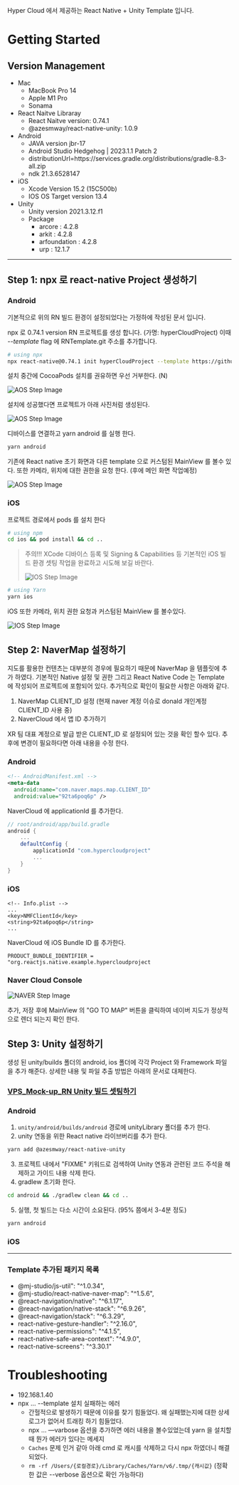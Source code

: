 Hyper Cloud 에서 제공하는 React Native + Unity Template 입니다.

# Getting Started

## Version Management

- Mac
  - MacBook Pro 14
  - Apple M1 Pro
  - Sonama
- React Naitve Libraray
  - React Naitve version: 0.74.1
  - @azesmway/react-native-unity: 1.0.9
- Android
  - JAVA version jbr-17
  - Android Studio Hedgehog | 2023.1.1 Patch 2
  - distributionUrl=https\://services.gradle.org/distributions/gradle-8.3-all.zip
  - ndk 21.3.6528147
- iOS
  - Xcode Version 15.2 (15C500b)
  - IOS OS Target version 13.4
- Unity
  - Unity version 2021.3.12.f1
  - Package
    - arcore : 4.2.8
    - arkit : 4.2.8
    - arfoundation : 4.2.8
    - urp : 12.1.7

---

## Step 1: npx 로 react-native Project 생성하기

### Android

기본적으로 위의 RN 빌드 환경이 설정되었다는 가정하에 작성된 문서 입니다.

npx 로 0.74.1 version RN 프로젝트를 생성 합니다. (가명: hyperCloudProject)
이때 _--template_ flag 에 RNTemplate.git 주소를 추가합니다.

```bash
# using npx
npx react-native@0.74.1 init hyperCloudProject --template https://github.com/hypercloud-kr/RNTemplate.git --verbose
```

설치 중간에 CocoaPods 설치를 권유하면 우선 거부한다. (N)

![AOS Step Image](docs/aos_step1.png)

설치에 성공했다면 프로젝트가 아래 사진처럼 생성된다.

![AOS Step Image](docs/aos_step2.png)

디바이스를 연결하고 yarn android 를 실행 한다.

```bash
yarn android
```

기존에 React native 초기 화면과 다른 template 으로 커스텀된 MainView 를 볼수 있다. 또한 카메라, 위치에 대한 권한을 요청 한다.
(후에 메인 화면 작업예정)

![AOS Step Image](docs/aos_step3.png)

### iOS

프로젝트 경로에서 pods 를 설치 한다

```bash
# using npm
cd ios && pod install && cd ..
```

> 주의!!! XCode 디바이스 등록 및 Signing & Capabilities 등 기본적인 iOS 빌드 환경 셋팅 작업을 완료하고 시도해 보길 바란다.
>
> ![IOS Step Image](docs/ios_step1.png)

```bash
# using Yarn
yarn ios
```

iOS 또한 카메라, 위치 권한 요청과 커스텀된 MainView 를 볼수있다.

![IOS Step Image](docs/ios_step2.png)

## Step 2: NaverMap 설정하기

지도를 활용한 컨텐츠는 대부분의 경우에 필요하기 때문에 NaverMap 을 템플릿에 추가 하였다. 기본적인 Native 설정 및 권한 그리고 React Native Code 는 Template 에 작성되어 프로젝트에 포함되어 있다. 추가적으로 확인이 필요한 사항은 아래와 같다.

1.  NaverMap CLIENT_ID 설정 (현재 naver 계정 이슈로 donald 개인계정 CLIENT_ID 사용 중)
2.  NaverCloud 에서 앱 ID 추가하기

XR 팀 대표 계정으로 발급 받은 CLIENT_ID 로 설정되어 있는 것을 확인 할수 있다. 추후에 변경이 필요하다면 아래 내용을 수정 한다.

### Android

```xml
<!-- AndroidManifest.xml -->
<meta-data
  android:name="com.naver.maps.map.CLIENT_ID"
  android:value="92ta6poq6p" />
```

NaverCloud 에 applicationId 를 추가한다.

```gradle
// root/android/app/build.gradle
android {
    ...
    defaultConfig {
        applicationId "com.hypercloudproject"
        ...
    }
}
```

### iOS

```plist
<!-- Info.plist -->
...
<key>NMFClientId</key>
<string>92ta6poq6p</string>
...
```

NaverCloud 에 iOS Bundle ID 를 추가한다.

`PRODUCT_BUNDLE_IDENTIFIER = "org.reactjs.native.example.hypercloudproject`

### Naver Cloud Console

![NAVER Step Image](docs/naver_step1.png)

추가, 저장 후에 MainView 의 "GO TO MAP" 버튼을 클릭하여 네이버 지도가 정상적으로 렌더 되는지 확인 한다.

## Step 3: Unity 설정하기

생성 된 unity/builds 폴더의 android, ios 폴더에 각각 Project 와 Framework 파일을 추가 해준다.
상세한 내용 및 파일 추출 방법은 아래의 문서로 대체한다.

### [VPS_Mock-up_RN Unity 빌드 셋팅하기](https://github.com/hypercloud-kr/vps-RN-front/blob/main/README.md)

### Android

1. `unity/android/builds/android` 경로에 unityLibrary 폴더를 추가 한다.
2. unity 연동을 위한 React native 라이브버리를 추가 한다.

```bash
yarn add @azesmway/react-native-unity
```

3. 프로젝트 내에서 "FIXME" 키워드로 검색하여 Unity 연동과 관련된 코드 주석을 해제하고 가이드 내용 삭제 한다.
4. gradlew 초기화 한다.

```bash
cd android && ./gradlew clean && cd ..
```

5. 실행, 첫 빌드는 다소 시간이 소요된다. (95% 쯤에서 3-4분 정도)

```bash
yarn android
```

### iOS

---

### Template 추가된 패키지 목록

- @mj-studio/js-util": "^1.0.34",
- @mj-studio/react-native-naver-map": "^1.5.6",
- @react-navigation/native": "^6.1.17",
- @react-navigation/native-stack": "^6.9.26",
- @react-navigation/stack": "^6.3.29",
- react-native-gesture-handler": "^2.16.0",
- react-native-permissions": "^4.1.5",
- react-native-safe-area-context": "^4.9.0",
- react-native-screens": "^3.30.1"

# Troubleshooting

- 192.168.1.40
- npx ... --template 설치 실패하는 에러
  - 간헐적으로 발생하기 때문에 이유를 찾기 힘들었다. 왜 실패했는지에 대한 상세로그가 없어서 트래킹 하기 힘들었다.
  - npx … —varbose 옵션을 추가하면 에러 내용을 볼수있었는데 yarn 을 설치할때 뭔가 에러가 있다는 메세지
  - `Caches` 문제 인거 같아 아래 cmd 로 캐시를 삭제하고 다시 npx 하였더니 해결되었다.
  - `rm -rf /Users/{로컬경로}/Library/Caches/Yarn/v6/.tmp/{캐시값}` (정확한 값은 --verbose 옵션으로 확인 가능하다)

